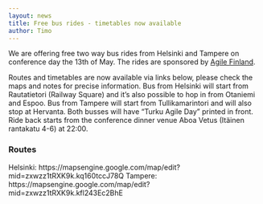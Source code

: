 ```yaml
---
layout: news
title: Free bus rides - timetables now available
author: Timo
---
```

We are offering free two way bus rides from Helsinki and Tampere on conference day the 13th of May. The rides are sponsored by <a href="http://agile.fi/">Agile Finland</a>.

Routes and timetables are now available via links below, please check the maps and notes for precise information. Bus from Helsinki will start from Rautatietori (Railway Square) and it’s also possible to hop in from Otaniemi and Espoo. Bus from Tampere will start from Tullikamarintori and will also stop at Hervanta. Both busses will have “Turku Agile Day” printed in front. Ride back starts from the conference dinner venue Aboa Vetus (Itäinen rantakatu 4-6) at 22:00.

<h3>Routes</h3>
Helsinki: https://mapsengine.google.com/map/edit?mid=zxwzz1tRXK9k.kq160tccJ78Q
Tampere: https://mapsengine.google.com/map/edit?mid=zxwzz1tRXK9k.kfl243Ec2BhE

